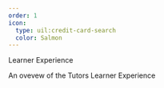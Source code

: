 ```yaml
---
order: 1
icon: 
  type: uil:credit-card-search
  color: Salmon
---
```

Learner Experience

An ovevew of the Tutors Learner Experience